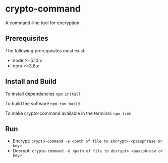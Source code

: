 # crypto-command
A command-line tool for encryption.

## Prerequisites
The following prerequisites must exist:
- node >=5.10.x
- npm >=3.8.x

## Install and Build
To install dependencies
`npm install`

To build the software
`npm run build`

To make crypto-command available in the terminal:
`npm link`

## Run
- Encrypt: `crypto-command -e <path of file to encrypt> <passphrase or key>`
- Decrypt: `crypto-command -d <path of file to decrypt> <passphrase or key>`
